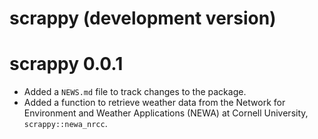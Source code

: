# scrappy (development version)

# scrappy 0.0.1

* Added a `NEWS.md` file to track changes to the package.
* Added a function to retrieve weather data from the Network for Environment and 
Weather Applications (NEWA) at Cornell University, `scrappy::newa_nrcc`.
